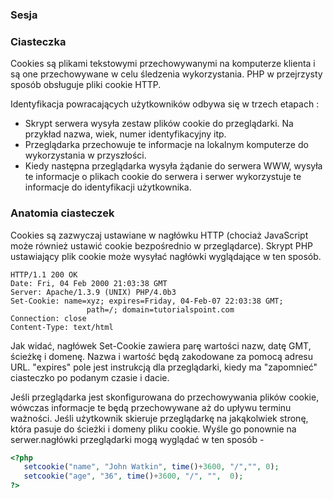 ### Sesja 

### Ciasteczka

Cookies są plikami tekstowymi przechowywanymi na komputerze klienta i są one przechowywane w celu śledzenia wykorzystania. PHP w przejrzysty sposób obsługuje pliki cookie HTTP.

Identyfikacja powracających użytkowników odbywa się w trzech etapach :
*  Skrypt serwera wysyła zestaw plików cookie do przeglądarki. Na przykład nazwa, wiek, numer identyfikacyjny itp. 
* Przeglądarka przechowuje te informacje na lokalnym komputerze do wykorzystania w przyszłości.
* Kiedy następna przeglądarka wysyła żądanie do serwera WWW, wysyła te informacje o plikach cookie do serwera i serwer wykorzystuje te informacje do identyfikacji użytkownika.


### Anatomia ciasteczek

Cookies są zazwyczaj ustawiane w nagłówku HTTP (chociaż JavaScript może również ustawić cookie bezpośrednio w przeglądarce). Skrypt PHP ustawiający plik cookie może wysyłać nagłówki wyglądające w ten sposób.

```
HTTP/1.1 200 OK
Date: Fri, 04 Feb 2000 21:03:38 GMT
Server: Apache/1.3.9 (UNIX) PHP/4.0b3
Set-Cookie: name=xyz; expires=Friday, 04-Feb-07 22:03:38 GMT; 
                 path=/; domain=tutorialspoint.com
Connection: close
Content-Type: text/html
```

Jak widać, nagłówek Set-Cookie zawiera parę wartości nazw, datę GMT, ścieżkę i domenę. Nazwa i wartość będą zakodowane za pomocą adresu URL. "expires"  pole jest instrukcją dla przeglądarki, kiedy ma "zapomnieć" ciasteczko po podanym czasie i dacie.

Jeśli przeglądarka jest skonfigurowana do przechowywania plików cookie, wówczas informacje te będą przechowywane aż do upływu terminu ważności. Jeśli użytkownik skieruje przeglądarkę na jakąkolwiek stronę, która pasuje do ścieżki i domeny pliku cookie. Wyśle go ponownie na serwer.nagłówki przeglądarki mogą wyglądać w ten sposób -


```php
<?php
   setcookie("name", "John Watkin", time()+3600, "/","", 0);
   setcookie("age", "36", time()+3600, "/", "",  0);
?>